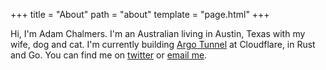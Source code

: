 +++
title = "About"
path = "about"
template = "page.html"
+++

Hi, I'm Adam Chalmers. I'm an Australian living in Austin, Texas with my wife, dog and cat. I'm currently building [Argo Tunnel](https://www.cloudflare.com/en-au/products/argo-tunnel/) at Cloudflare, in Rust and Go. You can find me on [twitter](https://twitter.com/adam_chal) or [email me](mailto:adam.s.chalmers@gmail.com).